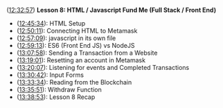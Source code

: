 ([12:32:57](https://youtu.be/gyMwXuJrbJQ?t=45177)) **Lesson 8: HTML / Javascript Fund Me (Full Stack / Front End)**

- ([12:45:34](https://youtu.be/gyMwXuJrbJQ?t=45933)): HTML Setup
- ([12:50:11](https://youtu.be/gyMwXuJrbJQ?t=46210)): Connecting HTML to Metamask
- ([12:57:09](https://youtu.be/gyMwXuJrbJQ?t=46628)): javascript in its own file
- ([12:59:13](https://youtu.be/gyMwXuJrbJQ?t=46751)): ES6 (Front End JS) vs NodeJS
- ([13:07:58](https://youtu.be/gyMwXuJrbJQ?t=47277)): Sending a Transaction from a Website
- ([13:19:01](https://youtu.be/gyMwXuJrbJQ?t=47940)): Resetting an account in Metamask
- ([13:20:07](https://youtu.be/gyMwXuJrbJQ?t=48006)): Listening for events and Completed Transactions
- ([13:30:42](https://youtu.be/gyMwXuJrbJQ?t=48643)): Input Forms
- ([13:33:34](https://youtu.be/gyMwXuJrbJQ?t=48813)): Reading from the Blockchain
- ([13:35:51](https://youtu.be/gyMwXuJrbJQ?t=48950)): Withdraw Function
- ([13:38:53](https://youtu.be/gyMwXuJrbJQ?t=49132)): Lesson 8 Recap
